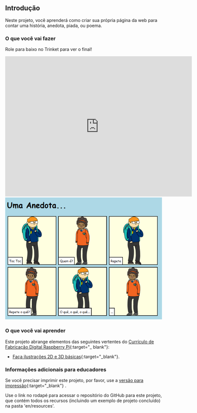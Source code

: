 ## Introdução

Neste projeto, você aprenderá como criar sua própria página da web para contar uma história, anedota, piada, ou poema.

### O que você vai fazer

Role para baixo no Trinket para ver o final!

<div class="trinket">
  <iframe src="https://trinket.io/embed/html/3674992600?outputOnly=true&start=result" width="600" height="450" frameborder="0" marginwidth="0" marginheight="0" allowfullscreen>
  </iframe>
  <img src="images/story-final.png">
</div>

### O que você vai aprender

Este projeto abrange elementos das seguintes vertentes do [Currículo de Fabricação Digital Raspberry Pi](https://rpf.io/curriculum){:target="_ blank"}:

+ [Faça ilustrações 2D e 3D básicas](https://www.raspberrypi.org/curriculum/design/creator){:target="_blank"}.

### Informações adicionais para educadores

Se você precisar imprimir este projeto, por favor, use a [versão para impressão](https://projects.raspberrypi.org/pt-BR/projects/tell-a-story/print){:target="_blank"} .

Use o link no rodapé para acessar o repositório do GitHub para este projeto, que contém todos os recursos (incluindo um exemplo de projeto concluído) na pasta 'en/resources'.